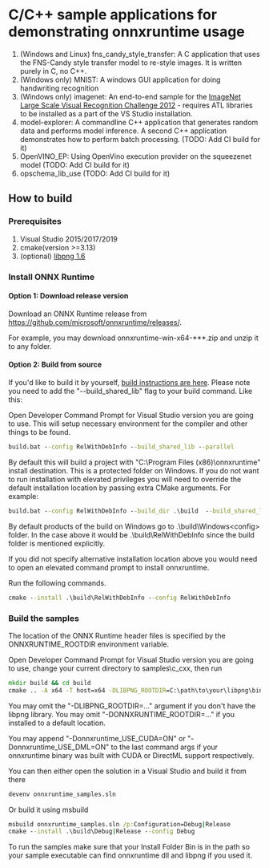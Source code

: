 # C/C++ sample applications for demonstrating onnxruntime usage

1. (Windows and Linux) fns_candy_style_transfer: A C application that uses the FNS-Candy style transfer model to re-style images. It is written purely in C, no C++.
2. (Windows only) MNIST: A windows GUI application for doing handwriting recognition
3. (Windows only) imagenet: An end-to-end sample for the [ImageNet Large Scale Visual Recognition Challenge 2012](http://www.image-net.org/challenges/LSVRC/2012/) - requires ATL libraries to be installed as a part of the VS Studio installation.
4. model-explorer: A commandline C++ application that generates random data and performs model inference. A second C++ application demonstrates how to perform batch processing. (TODO: Add CI build for it)
5. OpenVINO_EP: Using OpenVino execution provider on the squeezenet model (TODO: Add CI build for it)
6. opschema_lib_use (TODO: Add CI build for it)

## How to build

### Prerequisites

1. Visual Studio 2015/2017/2019
2. cmake(version >=3.13)
3. (optional) [libpng 1.6](https://libpng.sourceforge.io/)

### Install ONNX Runtime

#### Option 1: Download release version

Download an ONNX Runtime release from https://github.com/microsoft/onnxruntime/releases/. 

For example, you may download onnxruntime-win-x64-\*\*\*.zip and unzip it to any folder.

#### Option 2: Build from source

If you'd like to build it by yourself, [build instructions are here](https://www.onnxruntime.ai/docs/build/). Please note you need to add the "--build_shared_lib" flag to your build command. Like this:

Open Developer Command Prompt for Visual Studio version you are going to use. This will setup necessary environment for the compiler and other things to be found.

```bat
build.bat --config RelWithDebInfo --build_shared_lib --parallel 
```

By default this will build a project with "C:\Program Files (x86)\onnxruntime" install destination. This is a protected folder on Windows. If you do not want to run installation with elevated privileges you will need to override the default installation location by passing extra CMake arguments. For example:

```bat
build.bat --config RelWithDebInfo --build_dir .\build  --build_shared_lib --parallel  --cmake_extra_defines CMAKE_INSTALL_PREFIX=c:\dev\ort_install
```

By default products of the build on Windows go to .\build\Windows\<config> folder. In the case above it would be .\build\RelWithDebInfo since the build folder is mentioned explicitly.

If you did not specify alternative installation location above you would need to open an elevated command prompt to install onnxruntime.

Run the following commands.

```bat
cmake --install .\build\RelWithDebInfo --config RelWithDebInfo
```

### Build the samples

The location of the ONNX Runtime header files is specified by the ONNXRUNTIME_ROOTDIR environment variable.

Open Developer Command Prompt for Visual Studio version you are going to use, change your current directory to samples\c_cxx, then run

```bat
mkdir build && cd build
cmake .. -A x64 -T host=x64 -DLIBPNG_ROOTDIR=C:\path\to\your\libpng\binary -DONNXRUNTIME_ROOTDIR=c:\dev\ort_install
```

You may omit the "-DLIBPNG_ROOTDIR=..." argument if you don't have the libpng library.
You may omit "-DONNXRUNTIME_ROOTDIR=..." if you installed to a default location.

You may append "-Donnxruntime_USE_CUDA=ON" or "-Donnxruntime_USE_DML=ON" to the last command args if your onnxruntime binary was built with CUDA or DirectML support respectively.

You can then either open the solution in a Visual Studio and build it from there

```bat
devenv onnxruntime_samples.sln
```

Or build it using msbuild

```bat
msbuild onnxruntime_samples.sln /p:Configuration=Debug|Release
cmake --install .\build\Debug|Release --config Debug
```

To run the samples make sure that your Install Folder Bin is in the path so your sample executable can find onnxruntime dll and libpng if you used it.

